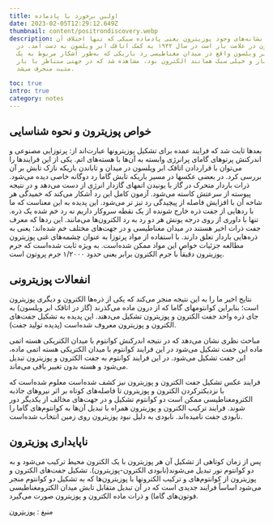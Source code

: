 ```yaml
---
title: اولین برخورد با پادماده
date: 2023-02-05T12:29:12.649Z
thumbnail: content/positrondiscovery.webp
description: نخستین نشانه‌های وجود پوزیترون یعنی پادماده سبکی که تنها اختلاف آن
  با الکترون در علامت بار است در سال ۱۹۳۲ به کمک اتاقک ابر ویلسون به دست آمد. در
  اتاقک ابر ویلسون واقع در میدان مغناطیسی رد باریکی که به‌طور آشکار مربوط به یک
  ذره تک بار و خیلی سبک همانند الکترون بود، مشاهده شد که در جهتی متناظر با بار
  مثبت منحرف می‌شد.

toc: true
intro: true
category: notes
---
```


## خواص پوزیترون و نحوه شناسایی

بعدها ثابت شد که فرایند عمده برای تشکیل پوزیترونها عبارت‌اند از: پرتوزایی مصنوعی و اندرکنش پرتوهای گامای پرانرژی وابسته به آن‌ها با هسته‌های اتم. یکی از این فرایندها را می‌توان با قراردادن اتاقک ابر ویلسون در میدان و تاباندن باریکه نازک تابش بر آن بررسی کرد. در بعضی عکسها در مسیر باریکه تابش گاما رد دوگانه خاصی دیده می‌شود.
ذرات باردار متحرک در گاز با یونیدن اتمهای گازدار انرژی از دست می‌دهد و در نتیجه پیوسته از سرعتش کاسته می‌شود. آزمون کامل این رد آشکار می‌کند که خمیدگی هر شاخه آن با افزایش فاصله از پیچیدگی رد تیز تر می‌شود. این پدیده به این معناست که ما با ردهایی از جفت ذره خارج شونده از یک نقطه سروکار داریم نه رد خم شده یک ذره. تنها با داوری از روی درجه یونش هر دو رد به رد الکترون‌ها می‌مانند.
این ردها که معرف جفت ذرات اخیر هستند در میدان مغناطیسی و در جهت‌های مختلف خم شده‌اند؛ یعنی به ذره‌هایی باردار تعلق دارند. با استفاده از مواد پرتوزا به عنوان چشمه‌های غنی پوزیترون مطالعه جزئیات خواص این مواد ممکن شده‌است. به ویژه ثابت شده‌است که جرم پوزیترون دقیقاً با جرم الکترون برابر یعنی حدود ۱/۲۰۰۰ جرم پروتون است.

## انفعالات پوزیترونی

نتایج اخیر ما را به این نتیجه منجر می‌کند که یکی از ذره‌ها الکترون و دیگری پوزیترون است؛ بنابراین کوانتومهای گاما که از درون ماده می‌گذرند (گاز در اتاقک ابر ویلسون) به جای ذره واحد جفت الکترون و پوزیترون تشکیل می‌دهند. این پدیده به تشکیل جفت‌های الکترون و پوزیترون معروف شده‌است (پدیده تولید جفت).

مباحث نظری نشان می‌دهد که در نتیجه اندرکنش کوانتوم با میدان الکتریکی هسته اتمی ماده این جفت تشکیل می‌شود در این فرایند کوانتوم با میدان الکتریکی هسته اتمی ماده، این جفت تشکیل می‌شود. در این فرایند کوانتوم به جفت الکترون و پوزیترون تبدیل می‌شود و هسته بدون تغییر باقی می‌ماند.

فرایند عکس تشکیل جفت الکترون و پوزیترون نیز کشف شده‌است معلوم شده‌است که با نزدیکترکردن الکترون و پوزیترون تا فاصله‌های کوتاه بر اثر نیروهای جاذبه الکترومغناطیسی ممکن است دو کوانتوم تشکیل و در جهت‌های مخالف از یکدیگر دور شوند. فرایند ترکیب الکترون و پوزیترون همراه با تبدیل آن‌ها به کوانتوم‌های گاما را نابودی جفت نامیده‌اند. نابودی به دلیل نبود پوزیترون روی زمین انتخاب شده‌است.

## ناپایداری پوزیترون

پس از زمان کوتاهی از تشکیل آن هر پوزیترون با یک الکترون محیط ترکیب می‌شود و به دو کوانتوم نور تبدیل می‌شوند(نابودی الکترون-پوزیترون). تشکیل جفت‌های الکترون و پوزیترون از کوانتوم‌های و ترکیب الکترونها با پوزیترون‌ها که به تشکیل دو کوانتوم منجر می‌شود اساساً فرایند جدیدی است که در آن تبدیل متقابل تابش میدان الکترومغناطیسی فوتون‌های گاما) و ذرات ماده الکترون و پوزیترون صورت می‌گیرد.

منبغ : [پوزیترون](https://fa.wikipedia.org/wiki/%D9%BE%D9%88%D8%B2%DB%8C%D8%AA%D8%B1%D9%88%D9%86)
